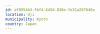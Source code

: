 ```yaml
---
id: af8954b3-fbf4-445d-830e-fe31a287646e
location: Uji
municipality: Kyoto
country: Japan
---
```

